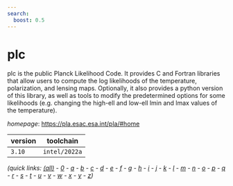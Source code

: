 ```yaml
---
search:
  boost: 0.5
---
```

# plc

plc is the public Planck Likelihood Code.  It provides C and Fortran libraries that allow  users to compute the log likelihoods of the temperature,  polarization, and lensing maps.  Optionally, it also provides a python version of this library,  as well as tools to modify the predetermined options for some likelihoods  (e.g. changing the high-ell and low-ell lmin and lmax values of the temperature).

*homepage*: <https://pla.esac.esa.int/pla/#home>

version | toolchain
--------|----------
``3.10`` | ``intel/2022a``


*(quick links: [(all)](../index.md) - [0](../0/index.md) - [a](../a/index.md) - [b](../b/index.md) - [c](../c/index.md) - [d](../d/index.md) - [e](../e/index.md) - [f](../f/index.md) - [g](../g/index.md) - [h](../h/index.md) - [i](../i/index.md) - [j](../j/index.md) - [k](../k/index.md) - [l](../l/index.md) - [m](../m/index.md) - [n](../n/index.md) - [o](../o/index.md) - [p](../p/index.md) - [q](../q/index.md) - [r](../r/index.md) - [s](../s/index.md) - [t](../t/index.md) - [u](../u/index.md) - [v](../v/index.md) - [w](../w/index.md) - [x](../x/index.md) - [y](../y/index.md) - [z](../z/index.md))*

